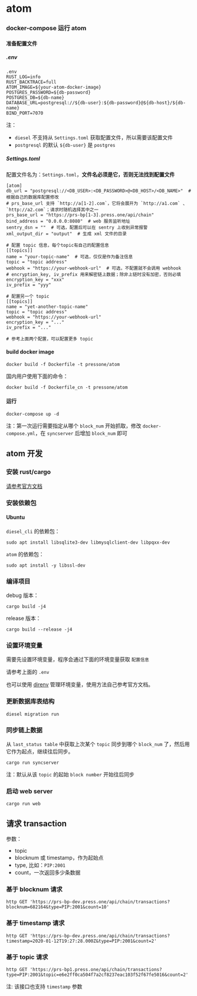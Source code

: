 # atom

### docker-compose 运行 atom

#### 准备配置文件

##### .env

```
.env
RUST_LOG=info
RUST_BACKTRACE=full
ATOM_IMAGE=${your-atom-docker-image}
POSTGRES_PASSWORD=${db-password}
POSTGRES_DB=${db-name}
DATABASE_URL=postgresql://${db-user}:${db-password}@${db-host}/${db-name}
BIND_PORT=7070
```

注：

- `diesel` 不支持从 `Settings.toml` 获取配置文件，所以需要该配置文件
- `postgresql` 的默认 `${db-user}` 是 `postgres`

##### Settings.toml

配置文件名为：`Settings.toml`，**文件名必须是它，否则无法找到配置文件**

```
[atom]
db_url = "postgresql://<DB_USER>:<DB_PASSWORD>@<DB_HOST>/<DB_NAME>"  # 根据自己的数据库配置修改
# prs_base_url 支持 `http://a[1-2].com`，它将会展开为 `http://a1.com` 、`http://a2.com`；请求时随机选择其中之一
prs_base_url = "https://prs-bp[1-3].press.one/api/chain"
bind_address = "0.0.0.0:8080"  # web 服务监听地址
sentry_dsn = ""  # 可选，配置后可以在 sentry 上收到异常报警
xml_output_dir = "output"  # 生成 xml 文件的目录

# 配置 topic 信息，每个topic有自己的配置信息
[[topics]]
name = "your-topic-name"  # 可选，仅仅是作为备注信息
topic = "topic address"
webhook = "https://your-webhook-url"  # 可选，不配置就不会调用 webhook
# encryption_key, iv_prefix 用来解密链上数据；除非上链时没有加密，否则必填
encryption_key = "xxx"
iv_prefix = "yyy"

# 配置另一个 topic
[[topics]]
name = "yet-another-topic-name"
topic = "topic address"
webhook = "https://your-webhook-url"
encryption_key = "..."
iv_prefix = "..."

# 参考上面两个配置，可以配置更多 topic
```

#### build docker image

```
docker build -f Dockerfile -t pressone/atom
```

国内用户使用下面的命令：

```
docker build -f Dockerfile_cn -t pressone/atom
```

#### 运行

```
docker-compose up -d
```

注：第一次运行需要指定从哪个 `block_num` 开始抓取，修改 `docker-compose.yml`，在 `syncserver` 后增加 `block_num` 即可

## atom 开发

### 安装 rust/cargo

[请参考官方文档](https://rustlang-cn.org/office/rust/book/getting-started/ch01-01-installation.html)

### 安装依赖包

#### Ubuntu

`diesel_cli` 的依赖包：

```
sudo apt install libsqlite3-dev libmysqlclient-dev libpqxx-dev
```

`atom` 的依赖包：

```
sudo apt install -y libssl-dev
```

### 编译项目

debug 版本：

```
cargo build -j4
```

release 版本：

```
cargo build --release -j4
```

### 设置环境变量

需要先设置环境变量，程序会通过下面的环境变量获取 `配置信息`

请参考上面的 `.env`

也可以使用 [direnv](https://direnv.net/) 管理环境变量，使用方法自己参考官方文档。

### 更新数据库表结构

```
diesel migration run
```

### 同步链上数据

从 `last_status table` 中获取上次某个 `topic` 同步到哪个 `block_num` 了，然后用它作为起点，继续往后同步。

```
cargo run syncserver
```

注：默认从该 `topic` 的起始 `block number` 开始往后同步

### 启动 web server

```
cargo run web
```

## 请求 transaction

参数：

- topic
- blocknum 或 timestamp，作为起始点
- type, 比如：`PIP:2001`
- count，一次返回多少条数据

### 基于 blocknum 请求

```
http GET 'https://prs-bp-dev.press.one/api/chain/transactions?blocknum=682164&type=PIP:2001&count=10'
```

### 基于 timestamp 请求

```
http GET 'https://prs-bp-dev.press.one/api/chain/transactions?timestamp=2020-01-12T19:27:28.000Z&type=PIP:2001&count=2'
```

### 基于 topic 请求

```
http GET 'https://prs-bp1.press.one/api/chain/transactions?type=PIP:2001&topic=e6e2ff0ca504f7a2cf8237eac103f52f67fe5016&count=2'
```

注: 该接口也支持 `timestamp` 参数
